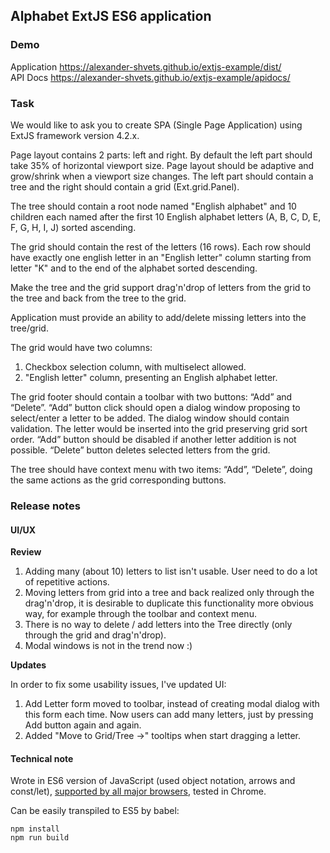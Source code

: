Alphabet ExtJS ES6 application
------------------------------

### Demo

Application https://alexander-shvets.github.io/extjs-example/dist/    
API Docs https://alexander-shvets.github.io/extjs-example/apidocs/

### Task

We would like to ask you to create SPA (Single Page Application) using ExtJS framework version 4.2.x.

Page layout contains 2 parts: left and right. By default the left part should take 35% of horizontal viewport size. Page layout should be adaptive and grow/shrink when a viewport size changes. The left part should contain a tree and the right should contain a grid (Ext.grid.Panel).

The tree should contain a root node named "English alphabet" and 10 children each named after the first 10 English alphabet letters (A, B, C, D, E, F, G, H, I, J) sorted ascending.

The grid should contain the rest of the letters (16 rows). Each row should have exactly one english letter in an "English letter" column starting from letter "K" and to the end of the alphabet sorted descending.

Make the tree and the grid support drag'n'drop of letters from the grid to the tree and back from the tree to the grid.

Application must provide an ability to add/delete missing letters into the tree/grid.

The grid would have two columns:

1. Checkbox selection column, with multiselect allowed.
2. "English letter" column, presenting an English alphabet letter.

The grid footer should contain a toolbar with two buttons: “Add” and “Delete”.
“Add” button click should open a dialog window proposing to select/enter a letter to be added. The dialog window should contain validation. The letter would be inserted into the grid preserving grid sort order. “Add” button should be disabled if another letter addition is not possible. “Delete” button deletes selected letters from the grid.

The tree should have context menu with two items: “Add”, “Delete”, doing the same actions as the grid corresponding buttons.

### Release notes

#### UI/UX

__Review__

1. Adding many (about 10) letters to list isn't usable. User need to do a lot of repetitive actions.
2. Moving letters from grid into a tree and back realized only through the drag'n'drop, it is desirable to duplicate this functionality more obvious way, for example through the toolbar and context menu.
3. There is no way to delete / add letters into the Tree directly (only through the grid and drag'n'drop).
4. Modal windows is not in the trend now :)

__Updates__

In order to fix some usability issues, I've updated UI:

1. Add Letter form moved to toolbar, instead of creating modal dialog with this form each time. Now users can add many letters, just by pressing Add button again and again.
2. Added "Move to Grid/Tree ->" tooltips when start dragging a letter.

#### Technical note

Wrote in ES6 version of JavaScript (used object notation, arrows and const/let), [supported by all major browsers](http://caniuse.com/#search=es6), tested in Chrome.

Can be easily transpiled to ES5 by babel:

    npm install
    npm run build

